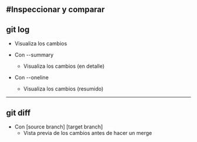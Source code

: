 #Inspeccionar y comparar
--------------------------------------------------------------------------------------------
## git log
* Visualiza los cambios

* Con --summary
	* Visualiza los cambios (en detalle)

* Con --oneline
	* Visualiza los cambios (resumido)

--------------------------------------------------------------------------------------------

## git diff
* Con [source branch] [target branch]
	* Vista previa de los cambios antes de hacer un merge


